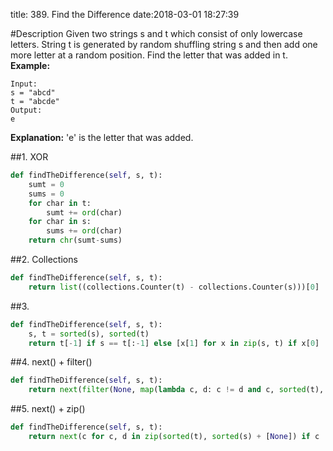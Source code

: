 title: 389. Find the Difference
date:2018-03-01 18:27:39

#Description
Given two strings s and t which consist of only lowercase letters.
String t is generated by random shuffling string s and then add one more letter at a random position.
Find the letter that was added in t.
**Example:**
```
Input:
s = "abcd"
t = "abcde"
Output:
e
```
**Explanation:**
'e' is the letter that was added.

##1. XOR
```python
def findTheDifference(self, s, t):  
    sumt = 0
    sums = 0
    for char in t:
        sumt += ord(char)
    for char in s:
        sums += ord(char)
    return chr(sumt-sums)
```

##2. Collections
```python
def findTheDifference(self, s, t):
    return list((collections.Counter(t) - collections.Counter(s)))[0]
```
##3.
```python
def findTheDifference(self, s, t):
    s, t = sorted(s), sorted(t)
    return t[-1] if s == t[:-1] else [x[1] for x in zip(s, t) if x[0] != x[1]][0]
```

##4. next() + filter()
```python
def findTheDifference(self, s, t):
    return next(filter(None, map(lambda c, d: c != d and c, sorted(t), sorted(s))),max(t))
```

##5. next() + zip()
```python
def findTheDifference(self, s, t):
    return next(c for c, d in zip(sorted(t), sorted(s) + [None]) if c != d)
```